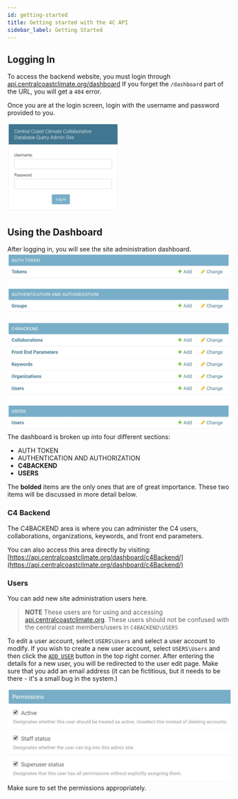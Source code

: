 ```yaml
---
id: getting-started
title: Getting started with the 4C API
sidebar_label: Getting Started
---
```


## Logging In

To access the backend website, you must login through
[api.centralcoastclimate.org/dashboard](https://api.centralcoastclimate.org/dashboard)
If you forget the `/dashboard` part of the URL, you will get a `404` error.

Once you are at the login screen, login with the username and password provided
to you.
<!-- ![login-screen](assets/getting-started/login-screen.jpg) -->
<img src="assets/getting-started/login-screen.jpg" alt="Login Screen" width="50%">

## Using the Dashboard

After logging in, you will see the site administration dashboard.
![site-administration-dashboard](assets/getting-started/site-administration-dashboard.jpg)
The dashboard is broken up into four different sections:

* AUTH TOKEN
* AUTHENTICATION AND AUTHORIZATION
* **C4BACKEND**
* **USERS**

The **bolded** items are the only ones that are of great importance. These two
items will be discussed in more detail below.

### C4 Backend

The C4BACKEND area is where you can administer the C4 users, collaborations,
organizations, keywords, and front end parameters.

You can also access this area directly by visiting:
[https://api.centralcoastclimate.org/dashboard/c4Backend/](https://api.centralcoastclimate.org/dashboard/c4Backend/)

### Users
You can add new site administration users here.
> **NOTE** These users are for using and accessing
> [api.centralcoastclimate.org](https://api.centralcoastclimate.org/dashboard).
> These users should not be confused with the central coast members/users in
> `C4BACKEND\USERS`

To edit a user account, select `USERS\Users` and select a user account to
modify. If you wish to create a new user account, select `USERS\Users` and then
click the
[`ADD USER`](https://api.centralcoastclimate.org/dashboard/users/customuser/add/)
button in the top right corner. After entering the details for a new user, you
will be redirected to the user edit page. Make sure that you add an email
address (it can be fictitious, but it needs to be there - it's a small bug in
the system.)

![user-permissions](assets/getting-started/user-permissions.jpg)
Make sure to set the permissions appropriately.
